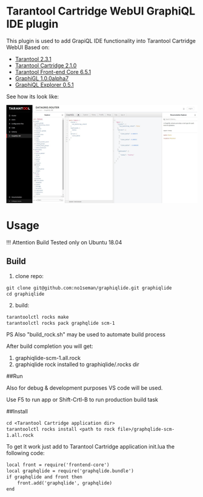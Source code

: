 # Tarantool Cartridge WebUI GraphiQL IDE plugin

This plugin is used to add GrapiQL IDE functionality into Tarantool Cartridge WebUI
Based on:

* [Tarantool 2.3.1](https://www.tarantool.io/en/download/?v=2.2)
* [Tarantool Cartridge 2.1.0](https://github.com/tarantool/cartridge)
* [Tarantool Front-end Core 6.5.1](https://github.com/tarantool/frontend-core)
* [GraphiGL 1.0.0alpha7](https://github.com/graphql/graphiql)
* [GraphiQL Explorer 0.5.1](https://github.com/OneGraph/graphiql-explorer)


See how its look like:

<img width="640" alt="grahpiqlide" src="https://github.com/no1seman/graphiqlide/blob/master/resources/cartridgegraphiql.jpg">

# Usage

!!! Attention Build Tested only on Ubuntu 18.04

## Build

1. clone repo: 
```
git clone git@github.com:no1seman/graphiqlide.git graphiqlide
cd graphiqlide
```

2. build:
```
tarantoolctl rocks make
tarantoolctl rocks pack graphqlide scm-1
```

PS Also "build_rock.sh" may be used to automate build process

After build completion you will get:
1. graphiqlide-scm-1.all.rock
2. graphiqlide rock installed to graphiqlide/.rocks dir


##Run

Also for debug & development purposes VS code will be used.

Use F5 to run app or Shift-Crtl-B to run production build task



##Install
```
cd <Tarantool Cartridge application dir>
tarantoolctl rocks install <path to rock file>/graphqlide-scm-1.all.rock
```

To get it work just add to Tarantool Cartridge application init.lua the following code:

```
local front = require('frontend-core')
local graphqlide = require('graphqlide.bundle')
if graphqlide and front then
    front.add('graphqlide', graphqlide)
end
```
